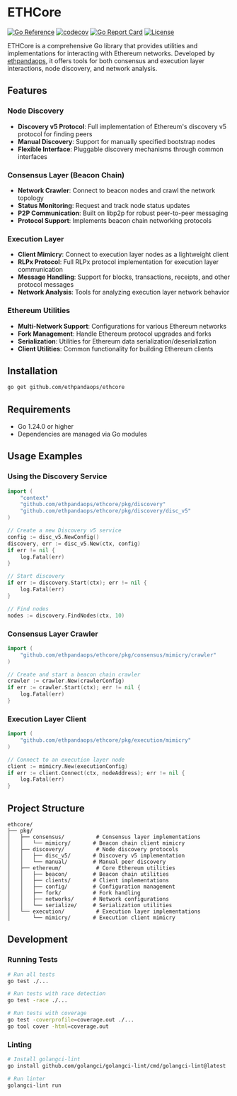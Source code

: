 # ETHCore

[![Go Reference](https://pkg.go.dev/badge/github.com/ethpandaops/ethcore.svg)](https://pkg.go.dev/github.com/ethpandaops/ethcore)
[![codecov](https://codecov.io/gh/ethpandaops/ethcore/graph/badge.svg?token=N85VGIQM3V)](https://codecov.io/gh/ethpandaops/ethcore)
[![Go Report Card](https://goreportcard.com/badge/github.com/ethpandaops/ethcore)](https://goreportcard.com/report/github.com/ethpandaops/ethcore)
[![License](https://img.shields.io/github/license/ethpandaops/ethcore)](LICENSE)

ETHCore is a comprehensive Go library that provides utilities and implementations for interacting with Ethereum networks. Developed by [ethpandaops](https://github.com/ethpandaops), it offers tools for both consensus and execution layer interactions, node discovery, and network analysis.

## Features

### **Node Discovery**
- **Discovery v5 Protocol**: Full implementation of Ethereum's discovery v5 protocol for finding peers
- **Manual Discovery**: Support for manually specified bootstrap nodes
- **Flexible Interface**: Pluggable discovery mechanisms through common interfaces

### **Consensus Layer (Beacon Chain)**
- **Network Crawler**: Connect to beacon nodes and crawl the network topology
- **Status Monitoring**: Request and track node status updates
- **P2P Communication**: Built on libp2p for robust peer-to-peer messaging
- **Protocol Support**: Implements beacon chain networking protocols

### **Execution Layer**
- **Client Mimicry**: Connect to execution layer nodes as a lightweight client
- **RLPx Protocol**: Full RLPx protocol implementation for execution layer communication
- **Message Handling**: Support for blocks, transactions, receipts, and other protocol messages
- **Network Analysis**: Tools for analyzing execution layer network behavior

### **Ethereum Utilities**
- **Multi-Network Support**: Configurations for various Ethereum networks
- **Fork Management**: Handle Ethereum protocol upgrades and forks
- **Serialization**: Utilities for Ethereum data serialization/deserialization
- **Client Utilities**: Common functionality for building Ethereum clients

## Installation

```bash
go get github.com/ethpandaops/ethcore
```

## Requirements

- Go 1.24.0 or higher
- Dependencies are managed via Go modules

## Usage Examples

### Using the Discovery Service

```go
import (
    "context"
    "github.com/ethpandaops/ethcore/pkg/discovery"
    "github.com/ethpandaops/ethcore/pkg/discovery/disc_v5"
)

// Create a new Discovery v5 service
config := disc_v5.NewConfig()
discovery, err := disc_v5.New(ctx, config)
if err != nil {
    log.Fatal(err)
}

// Start discovery
if err := discovery.Start(ctx); err != nil {
    log.Fatal(err)
}

// Find nodes
nodes := discovery.FindNodes(ctx, 10)
```

### Consensus Layer Crawler

```go
import (
    "github.com/ethpandaops/ethcore/pkg/consensus/mimicry/crawler"
)

// Create and start a beacon chain crawler
crawler := crawler.New(crawlerConfig)
if err := crawler.Start(ctx); err != nil {
    log.Fatal(err)
}
```

### Execution Layer Client

```go
import (
    "github.com/ethpandaops/ethcore/pkg/execution/mimicry"
)

// Connect to an execution layer node
client := mimicry.New(executionConfig)
if err := client.Connect(ctx, nodeAddress); err != nil {
    log.Fatal(err)
}
```

## Project Structure

```
ethcore/
├── pkg/
│   ├── consensus/          # Consensus layer implementations
│   │   └── mimicry/       # Beacon chain client mimicry
│   ├── discovery/          # Node discovery protocols
│   │   ├── disc_v5/       # Discovery v5 implementation
│   │   └── manual/        # Manual peer discovery
│   ├── ethereum/           # Core Ethereum utilities
│   │   ├── beacon/        # Beacon chain utilities
│   │   ├── clients/       # Client implementations
│   │   ├── config/        # Configuration management
│   │   ├── fork/          # Fork handling
│   │   ├── networks/      # Network configurations
│   │   └── serialize/     # Serialization utilities
│   └── execution/          # Execution layer implementations
│       └── mimicry/       # Execution client mimicry
```

## Development

### Running Tests

```bash
# Run all tests
go test ./...

# Run tests with race detection
go test -race ./...

# Run tests with coverage
go test -coverprofile=coverage.out ./...
go tool cover -html=coverage.out
```

### Linting

```bash
# Install golangci-lint
go install github.com/golangci/golangci-lint/cmd/golangci-lint@latest

# Run linter
golangci-lint run
```
